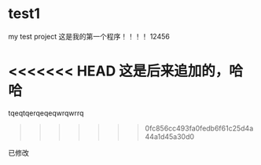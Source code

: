 # test1
my test project
这是我的第一个程序！！！！
12456

<<<<<<< HEAD
这是后来追加的，哈哈
=======
tqeqtqerqeqeqwrqwrrq
>>>>>>> 0fc856cc493fa0fedb6f61c25d4a44a1d45a30d0


已修改

